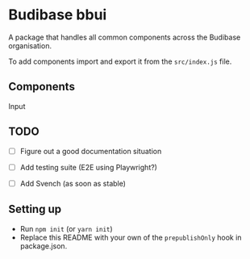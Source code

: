 # Budibase bbui

A package that handles all common components across the Budibase organisation.

To add components import and export it from the `src/index.js` file. 

## Components

Input

## TODO

* [ ] Figure out a good documentation situation
* [ ] Add testing suite (E2E using Playwright?)
* [ ] Add Svench (as soon as stable)


## Setting up

* Run `npm init` (or `yarn init`)
* Replace this README with your own
 of the `prepublishOnly` hook in package.json.
